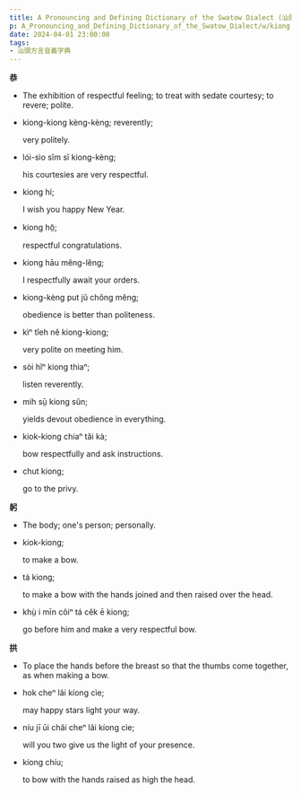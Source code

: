 ```yaml
---
title: A Pronouncing and Defining Dictionary of the Swatow Dialect (汕頭方言音義字典) / kiong
p: A_Pronouncing_and_Defining_Dictionary_of_the_Swatow_Dialect/w/kiong
date: 2024-04-01 23:00:00
tags: 
- 汕頭方言音義字典
---
```



**恭**
- The exhibition of respectful feeling; to treat with sedate courtesy; to revere; polite.

- kiong-kiong kèng-kèng; reverently;

  very politely.

- lói-sìo sĭm sĭ kiong-kèng;

  his courtesies are very respectful.

- kiong hí;

  I wish you happy New Year.

- kiong hō̤;

  respectful congratulations.

- kiong hāu mĕng-lĕng;

  I respectfully await your orders.

- kiong-kèng put jû chông mĕng;

  obedience is better than politeness.

- kìⁿ tîeh nĕ kiong-kiong;

  very polite on meeting him.

- sòi hĭⁿ kiong thiaⁿ;

  listen reverently.

- mih sṳ̄ kiong sŭn;

  yields devout obedience in everything.

- kiok-kiong chíaⁿ tăi kà;

  bow respectfully and ask instructions.

- chut kiong;

  go to the privy.

**躬**
- The body; one's person; personally.

- kiok-kiong;

  to make a bow.

- tá kiong;

  to make a bow with the hands joined and then raised over the head.

- khṳ̀ i mīn côiⁿ tá cêk ē kiong;

  go before him and make a very respectful bow.

**拱**
- To place the hands before the breast so that the thumbs come together, as when making a bow.

- hok cheⁿ lâi kíong cìe;

  may happy stars light your way.

- níu jī ūi châi cheⁿ lâi kíong cìe;

  will you two give us the light of your presence.

- kíong chíu;

  to bow with the hands raised as high the head.
